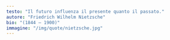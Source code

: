 ```yaml
---
testo: "Il futuro influenza il presente quanto il passato."
autore: "Friedrich Wilhelm Nietzsche"
bio: "(1844 – 1900)"
immagine: "/img/quote/nietzsche.jpg"
---
```


